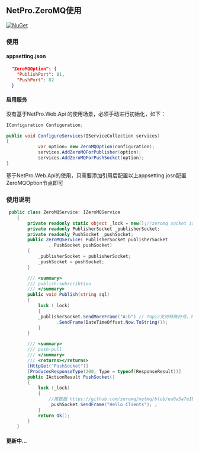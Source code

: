 
## NetPro.ZeroMQ使用
 [![NuGet](https://img.shields.io/nuget/v/NetPro.ZeroMQ.svg)](https://nuget.org/packages/NetPro.ZeroMQ)

### 使用

#### appsetting.json 

```json
  "ZeroMQOption": {
    "PublishPort": 81,
    "PushPort": 82
  }

```
#### 启用服务
没有基于NetPro.Web.Api 的使用场景，必须手动进行初始化，如下：
```csharp
IConfiguration Configuration;

public void ConfigureServices(IServiceCollection services)
{
            var option= new ZeroMQOption(configuration);
            services.AddZeroMQForPublisher(option);
            services.AddZeroMQForPushSocket(option);
}
```

基于NetPro.Web.Api的使用，只需要添加引用后配置以上appsetting.josn配置ZeroMQOption节点即可

### 使用说明
```csharp
 public class ZeroMQService: IZeroMQService
    {
        private readonly static object _lock = new();//zeromq socket is thread-unsafe
        private readonly PublisherSocket _publisherSocket;
        private readonly PushSocket _pushSocket;
        public ZeroMQService( PublisherSocket publisherSocket
                , PushSocket pushSocket)
        {
            _publisherSocket = publisherSocket;
            _pushSocket = pushSocket;
        }

        /// <summary>
        /// publish-subscribtion
        /// </summary>
        public void Publish(string sql)
        { 
            lock (_lock)
            {
            _publisherSocket.SendMoreFrame("A:b") // Topic支持特殊符号，topic命名最佳实践：模块名/功能命/功能层级
                   .SendFrame(DateTimeOffset.Now.ToString());
            }
        }

        /// <summary>
        /// push-pull
        /// </summary>
        /// <returns></returns>
        [HttpGet("PushSocket")]
        [ProducesResponseType(200, Type = typeof(ResponseResult))]
        public IActionResult PushSocket()
        {
            lock (_lock)
            {
                //推数据 https://github.com/zeromq/netmq/blob/ea0a5a7e1b77a1ade9311f187f4ff37a20d5d964/src/NetMQ.Tests/PushPullTests.cs
                _pushSocket.SendFrame("Hello Clients"); ;
            }
            return Ok();
        }
    }
```

#### 更新中...

